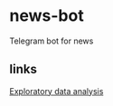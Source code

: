 # news-bot

Telegram bot for news

## links

[Exploratory data analysis](https://colab.research.google.com/drive/1531qVz4YDvg6CMlZupXL8PrsTWiTfipB#scrollTo=DSvSRYm-R32D)
